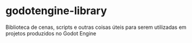 # godotengine-library
Biblioteca de cenas, scripts e outras coisas úteis para serem utilizadas em projetos produzidos no Godot Engine
